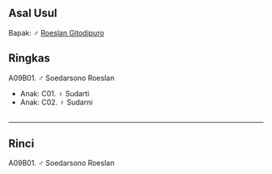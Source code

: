 ## Asal Usul

Bapak: ♂ [Roeslan Gitodipuro][up] 

## Ringkas

A09B01. ♂ Soedarsono Roeslan
	<br/>

*	Anak: C01. ♀ Sudarti
*	Anak: C02. ♀ Sudarni
	<br/><br/>

-- -- --

## Rinci

A09B01. ♂ Soedarsono Roeslan
	<br/>

[up]: https://github.com/epsi-rns/gitodipuro/blob/master/tree/A09.md
